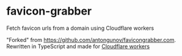 # favicon-grabber

Fetch favicon urls from a domain using Cloudflare workers

"Forked" from <https://github.com/antongunov/favicongrabber.com>. Rewritten in TypeScript and made for [Cloudflare workers](https://workers.cloudflare.com/)
